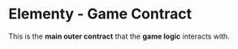 # Elementy - Game Contract

This is the **main outer contract** that the **game logic** interacts with.
